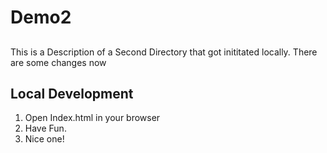 # Demo2

## 
This is a Description of a Second  Directory that got inititated locally.
There are some changes now

## Local Development
1. Open Index.html in your browser
2. Have Fun.
3. Nice one!